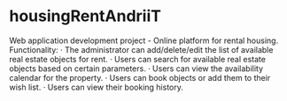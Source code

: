 # housingRentAndriiT
Web application development project - Online platform for rental housing.
Functionality:
· The administrator can add/delete/edit the list of available real estate objects for rent.
· Users can search for available real estate objects based on certain parameters.
· Users can view the availability calendar for the property.
· Users can book objects or add them to their wish list.
· Users can view their booking history.
